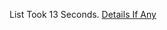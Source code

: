 List Took 13 Seconds.
[Details If Any](https://github.com/deathbybandaid/piholeparser/blob/master/RecentRunLogs/parsingscripts/hpHostsPUP.md)

